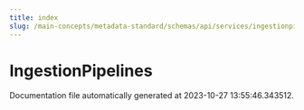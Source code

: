 ```yaml
---
title: index
slug: /main-concepts/metadata-standard/schemas/api/services/ingestionpipelines
---
```


# IngestionPipelines

Documentation file automatically generated at 2023-10-27 13:55:46.343512.
